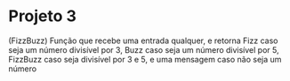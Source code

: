# Projeto 3
(FizzBuzz)
Função que recebe uma entrada qualquer, e retorna Fizz caso seja um número divisível por 3, Buzz caso seja um número divisível por 5, FizzBuzz caso seja divisível por 3 e 5, e uma mensagem caso não seja um número
